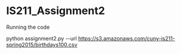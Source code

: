 # IS211_Assignment2
 
 Running the code
 
 python assignment2.py --url https://s3.amazonaws.com/cuny-is211-spring2015/birthdays100.csv
